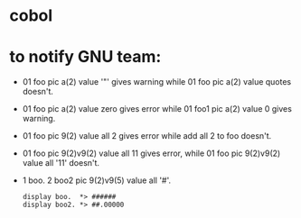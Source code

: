 # cobol

# to notify GNU team:
* 01 foo pic a(2) value '"'   gives warning while 01 foo pic a(2) value quotes doesn't.
* 01 foo pic a(2) value zero gives error    while  01 foo1 pic a(2) value 0 gives warning.
* 01 foo pic 9(2) value all 2 gives error   while add all 2 to foo doesn't.
* 01 foo pic 9(2)v9(2) value all 11 gives error, while 01 foo pic 9(2)v9(2) value all '11'  doesn't. 
*   1 boo.
      2 boo2 pic 9(2)v9(5) value all '#'.
      
        display boo.  *> ######
        display boo2. *> ##.00000


